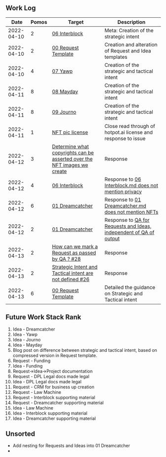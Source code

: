 ## Work Log

| Date       | Pomos | Target                                                                                                                                                | Description                                                                                                                                      |
| ---------- | ----- | ----------------------------------------------------------------------------------------------------------------------------------------------------- | ------------------------------------------------------------------------------------------------------------------------------------------------ |
| 2022-04-10 | 2     | [06 Interblock](../../Requests/06%20Interblock.md)                                                                                                    | Meta: Creation of the strategic intent                                                                                                           |
| 2022-04-10 | 2     | [00 Request Template](../../Requests/00%20Request%20Template.md)                                                                                      | Creation and alteration of Request and Idea templates                                                                                            |
| 2022-04-10 | 4     | [07 Yawp](../../Requests/07%20yawp.md)                                                                                                                | Creation of the strategic and tactical intent                                                                                                    |
| 2022-04-11 | 8     | [08 Mayday](../../Requests/08%20mayday.md)                                                                                                            | Creation of the strategic and tactical intent                                                                                                    |
| 2022-04-11 | 8     | [09 Journo](../../Requests/09%20Journo.md)                                                                                                            | Creation of the strategic and tactical intent                                                                                                    |
| 2022-04-11 | 1     | [NFT pic license](https://github.com/dreamcatcher-tech/dreamcatcher-tech.github.io/issues/18)                                                         | Close read through of hotpot.ai license and response to issue                                                                                    |
| 2022-04-12 | 3     | [Determine what copyrights can be asserted over the NFT images we create](https://github.com/dreamcatcher-tech/dreamcatcher-tech.github.io/issues/18) | Response                                                                                                                                         |
| 2022-04-12 | 4     | [06 Interblock](../../Requests/06%20Interblock.md)                                                                                                    | Response to [06 Interblock.md does not mention privacy](https://github.com/dreamcatcher-tech/dreamcatcher-tech.github.io/issues/22)              |
| 2022-04-12 | 6     | [01 Dreamcatcher](../../Requests/01%20Dreamcatcher.md)                                                                                                | Response to [01 Dreamcatcher.md does not mention NFTs](https://github.com/dreamcatcher-tech/dreamcatcher-tech.github.io/issues/21)               |
| 2022-04-12 | 2     | [01 Dreamcatcher](../../Requests/01%20Dreamcatcher.md)                                                                                                | Response to [QA for Requests and Ideas, independent of QA of output](https://github.com/dreamcatcher-tech/dreamcatcher-tech.github.io/issues/20) |
| 2022-04-13 | 2            | [How can we mark a Request as passed by QA ? #28](https://github.com/dreamcatcher-tech/dreamcatcher-tech.github.io/issues/28) | Response |
| 2022-04-13 | 2            | [Strategic Intent and Tactical intent are not defined #26](https://github.com/dreamcatcher-tech/dreamcatcher-tech.github.io/issues/26) | Response |
| 2022-04-13 | 6            | [00 Request Template](https://github.com/dreamcatcher-tech/dreamcatcher-tech.github.io/blob/master/website/nfas/Requests/00%20Request%20Template.md) | Detailed the guidance on Strategic and Tactical intent |

## Future Work Stack Rank

1. Idea - Dreamcatcher
5. Idea - Yawp
6. Idea - Journo
7. Idea - Mayday
8. Blog post on difference between strategic and tactical intent, based on compressed version in Request template.
9. Request - Funding
10. Idea - Funding
11. Request->Idea->Project documentation
12. Request - DPL Legal docs made legal
13. Idea - DPL Legal docs made legal
14. Request - CRM for business up creation
15. Request - Law Machine
16. Request - Interblock supporting material
17. Request - Dreamcatcher supporting material
18. Idea - Law Machine
19. Idea - Interblock supporting material
20. Idea - Dreamcatcher supporting material

## Unsorted

- Add nesting for Requests and Ideas into 01 Dreamcatcher
-
